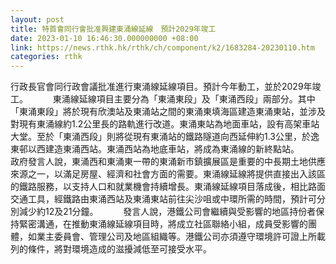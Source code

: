 ```yaml
---
layout: post
title: 特首會同行會批准興建東涌線延線　預計2029年竣工
date: 2023-01-10 16:46:30.000000000 +08:00
link: https://news.rthk.hk/rthk/ch/component/k2/1683284-20230110.htm
categories: rthk
---
```


行政長官會同行政會議批准進行東涌線延線項目。預計今年動工，並於2029年竣工。
　　 
東涌線延線項目主要分為「東涌東段」及「東涌西段」兩部分。其中「東涌東段」將於現有欣澳站及東涌站之間的東涌東填海區建造東涌東站，並涉及對現有東涌線約1.2公里長的路軌進行改道。東涌東站為地面車站，設有高架車站大堂。至於「東涌西段」則將從現有東涌站的鐵路隧道向西延伸約1.3公里，於逸東邨以西建造東涌西站。東涌西站為地底車站，將成為東涌線的新終點站。
　　 
政府發言人說，東涌西和東涌東一帶的東涌新市鎮擴展區是重要的中長期土地供應來源之一，以滿足房屋、經濟和社會方面的需要。東涌線延線將提供直接出入該區的鐵路服務，以支持人口和就業機會持續增長。東涌線延線項目落成後，相比路面交通工具，經鐵路由東涌西站及東涌東站前往尖沙咀或中環所需的時間，預計可分別減少約12及21分鐘。
　　 
發言人說，港鐵公司會繼續與受影響的地區持份者保持緊密溝通，在推動東涌線延線項目時，將成立社區聯絡小組，成員受影響的團體，如業主委員會、管理公司及地區組織等。港鐵公司亦須遵守環境許可證上所載列的條件，將對環境造成的滋擾減低至可接受水平。
